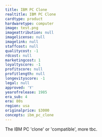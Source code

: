 ```yaml
---
title: IBM PC Clone
realtitle: IBM PC Clone
cardtype: product
hardwaretype: computer
image: test.png
imageattribution: null
imagelicense: null
imagelink: null
staffcost: null
qualitycost: -1
rdcost: null
marketingcost: 1
loyaltyscore: -1
profitscore: null
profitlength: null
longevityscore: -1
legal: null
approved: 'Y'
yearofrelease: 1985
era_sub: 4
era: 80s
region: usa
originalprice: $3000
concepts: ibm_pc_clone
---
```


The IBM PC 'clone' or 'compatible', more tbc.
